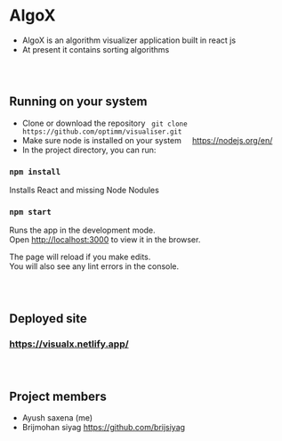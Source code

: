 # AlgoX

- AlgoX is an algorithm visualizer application built in react js 
- At present it contains sorting algorithms
### &nbsp;
## Running on your system
- Clone or download the repository 
``` git clone https://github.com/optimm/visualiser.git```
- Make sure node is installed on your system &nbsp;&nbsp;&nbsp; https://nodejs.org/en/
- In the project directory, you can run:
### `npm install`

Installs React and missing Node Nodules

### `npm start`

Runs the app in the development mode.\
Open [http://localhost:3000](http://localhost:3000) to view it in the browser.

The page will reload if you make edits.\
You will also see any lint errors in the console.

### &nbsp;
## Deployed site

### https://visualx.netlify.app/
### &nbsp;
## Project members
- Ayush saxena (me)
- Brijmohan siyag  https://github.com/brijsiyag
<!-- ayushmc -->
